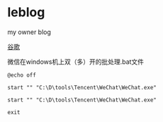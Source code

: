 # leblog
my owner blog

[谷歌](https://www.google.com.hk/)


微信在windows机上双（多）开的批处理.bat文件
~~~
@echo off

start "" "C:\D\tools\Tencent\WeChat\WeChat.exe"

start "" "C:\D\tools\Tencent\WeChat\WeChat.exe"

exit
~~~
